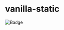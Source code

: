 # vanilla-static
![Badge](https://github.com/sayedimac/vanilla-static/actions/workflows/azure-static-web-apps-lemon-ground-010d3a710.yml/badge.svg)
